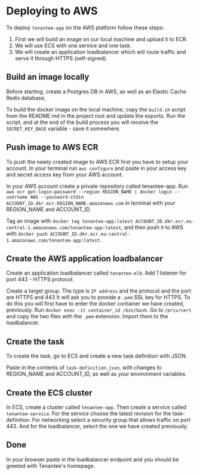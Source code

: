 # Deploying to AWS

To deploy `tenantee-app` on the AWS platform follow these steps:

1. First we will build an image on our local machine and upload it to ECR.
2. We will use ECS with one service and one task.
3. We will create an application loadbalancer which will route traffic and serve it through HTTPS (self-signed).

## Build an image locally

Before starting, create a Postgres DB in AWS, as well as an Elastic Cache Redis database,

To build the docker image on the local machine, copy the `build.sh` script from the README.md in the project root and update the exports.
Run the script, and at the end of the build process you will receive the `SECRET_KEY_BASE` variable - save it somewhere.

## Push image to AWS ECR

To push the newly created image to AWS ECR first you have to setup your account.
In your terminal run `aws configure` and paste in your access key and secret access key from your AWS account.

In your AWS account create a private repository called tenantee-app.
Run `aws ecr get-login-password --region REGION_NAME | docker login --username AWS --password-stdin ACCOUNT_ID.dkr.ecr.REGION_NAME.amazonaws.com` in terminal with
your REGION_NAME and ACCOUNT_ID.

Tag an image with `docker tag tenantee-app:latest ACCOUNT_ID.dkr.ecr.eu-central-1.amazonaws.com/tenantee-app:latest`,
and then push it to AWS with `docker push ACCOUNT_ID.dkr.ecr.eu-central-1.amazonaws.com/tenantee-app:latest`.

## Create the AWS application loadbalancer

Create an application loadbalancer called `tenantee-elb`.
Add 1 listener for port 443 - HTTPS protocol.

Create a target group. 
The type is `IP address` and the protocol and the port are HTTPS and 443
It will ask you to provide a `.pem` SSL key for HTTPS.
To do this you will first have to enter the docker container we have created, previously.
Run `docker exec -it container_id /bin/bash`.
Go to `/priv/cert` and copy the two files with the `.pem` extension.
Import them to the loadbalancer.

## Create the task

To create the task, go to ECS and create a new task definition with JSON.

Paste in the contents of `task-definition.json`, with changes to REGION_NAME and ACCOUNT_ID,
as well as your environment variables.

## Create the ECS cluster

In ECS, create a cluster called `tenantee-app`.
Then create a service called `tenantee-service`.
For the service choose the latest revision for the task-definition.
For networking select a security group that allows traffic on port 443.
And for the loadbalancer, select the one we have created previously.

## Done

In your browser paste in the loadbalancer endpoint and you should be greeted with Tenantee's
homepage.
